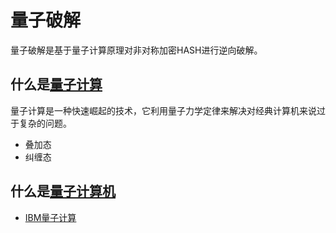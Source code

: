 # 量子破解

量子破解是基于量子计算原理对非对称加密HASH进行逆向破解。

## 什么是[量子计算](https://www.ibm.com/cn-zh/topics/quantum-computing)
量子计算是一种快速崛起的技术，它利用量子力学定律来解决对经典计算机来说过于复杂的问题。 
* 叠加态
* 纠缠态

## 什么是[量子计算机](https://quantum-computing.ibm.com/)

* [IBM量子计算](https://quantum-computing.ibm.com/)

<DocsAD/>